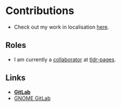 # Contributions

- Check out my work in localisation [here](https://github.com/kbdharun/kbdharun/blob/main/TRANSLATION.md).

## Roles
- I am currently a [collaborator](https://github.com/tldr-pages/tldr/blob/main/MAINTAINERS.md) at [tldr-pages](https://github.com/tldr-pages/tldr).

## Links 
- [**GitLab**](https://gitlab.com/kbdharun)
- [GNOME GitLab](https://gitlab.gnome.org)
